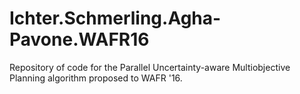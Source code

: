 # Ichter.Schmerling.Agha-Pavone.WAFR16
Repository of code for the Parallel Uncertainty-aware Multiobjective Planning algorithm proposed to WAFR '16.
